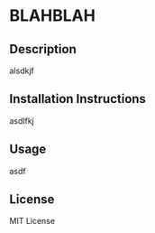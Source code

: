 # BLAHBLAH
 ## Description

alsdkjf
 ## Installation Instructions

asdlfkj
 ## Usage

asdf
 ## License

MIT License
